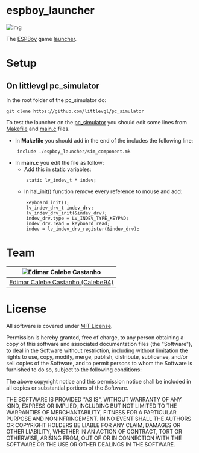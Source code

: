# espboy_launcher

![img](https://i.imgur.com/deGnXM5.png)

The [ESPBoy](https://github.com/Calebe94/ESPBoy) game [launcher](https://i.imgur.com/6rxyAPw.mp4).

# Setup

## On littlevgl pc_simulator

In the root folder of the pc_simulator do:

```
git clone https://github.com/littlevgl/pc_simulator
```

To test the launcher on the [pc_simulator](https://github.com/littlevgl/pc_simulator) you should edit some lines from [Makefile]() and [main.c]() files.

* In **Makefile** you should add in the end of the includes the following line:
```
    include ./espboy_launcher/sim_component.mk
```

* In **main.c** you edit the file as follow:
    * Add this in static variables:
    ```
        static lv_indev_t * indev;
    ```  
    * In hal_init() function remove every reference to mouse and add:
    ```
        keyboard_init();
        lv_indev_drv_t indev_drv;
        lv_indev_drv_init(&indev_drv);
        indev_drv.type = LV_INDEV_TYPE_KEYPAD;
        indev_drv.read = keyboard_read;
        indev = lv_indev_drv_register(&indev_drv);
    ```

# Team

| <img src="https://github.com/Calebe94.png?size=200" alt="Edimar Calebe Castanho"> | 
|:---------------------------------------------------------------------------------:|
| [Edimar Calebe Castanho (Calebe94)](https://github.com/Calebe94)                  |

# License

All software is covered under [MIT License](https://opensource.org/licenses/MIT).

Permission is hereby granted, free of charge, to any person obtaining a copy of this software and associated documentation files (the "Software"), to deal in the Software without restriction, including without limitation the rights to use, copy, modify, merge, publish, distribute, sublicense, and/or sell copies of the Software, and to permit persons to whom the Software is furnished to do so, subject to the following conditions:

The above copyright notice and this permission notice shall be included in all copies or substantial portions of the Software.

THE SOFTWARE IS PROVIDED "AS IS", WITHOUT WARRANTY OF ANY KIND, EXPRESS OR IMPLIED, INCLUDING BUT NOT LIMITED TO THE WARRANTIES OF MERCHANTABILITY, FITNESS FOR A PARTICULAR PURPOSE AND NONINFRINGEMENT. IN NO EVENT SHALL THE AUTHORS OR COPYRIGHT HOLDERS BE LIABLE FOR ANY CLAIM, DAMAGES OR OTHER LIABILITY, WHETHER IN AN ACTION OF CONTRACT, TORT OR OTHERWISE, ARISING FROM, OUT OF OR IN CONNECTION WITH THE SOFTWARE OR THE USE OR OTHER DEALINGS IN THE SOFTWARE.
